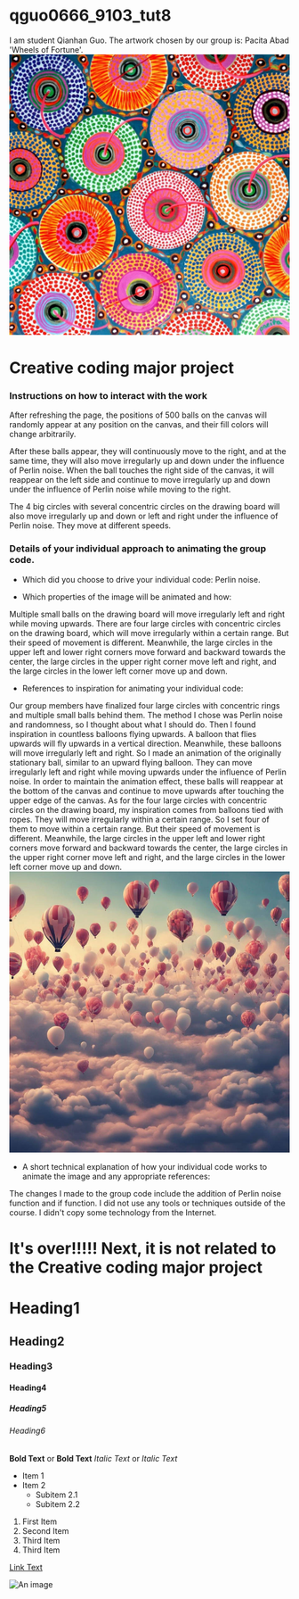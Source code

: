 # qguo0666_9103_tut8
I am student Qianhan Guo.
The artwork chosen by our group is: Pacita Abad 'Wheels of Fortune'.
![An image of Pacita Abad 'Wheels of fortune'](readmeimages/Pacita_Abad_Wheels_of_fortune.jpg)

# Creative coding major project

### Instructions on how to interact with the work

After refreshing the page, the positions of 500 balls on the canvas will randomly appear at any position on the canvas, and their fill colors will change arbitrarily.

After these balls appear, they will continuously move to the right, and at the same time, they will also move irregularly up and down under the influence of Perlin noise. When the ball touches the right side of the canvas, it will reappear on the left side and continue to move irregularly up and down under the influence of Perlin noise while moving to the right.

The 4 big circles with several concentric circles on the drawing board will also move irregularly up and down or left and right under the influence of Perlin noise. They move at different speeds.



### Details of your individual approach to animating the group code.

- Which did you choose to drive your individual code:
Perlin noise.



- Which properties of the image will be animated and how:

Multiple small balls on the drawing board will move irregularly left and right while moving upwards.
There are four large circles with concentric circles on the drawing board, which will move irregularly within a certain range. But their speed of movement is different. Meanwhile, the large circles in the upper left and lower right corners move forward and backward towards the center, the large circles in the upper right corner move left and right, and the large circles in the lower left corner move up and down.



- References to inspiration for animating your individual code:

Our group members have finalized four large circles with concentric rings and multiple small balls behind them. The method I chose was Perlin noise and randomness, so I thought about what I should do.
Then I found inspiration in countless balloons flying upwards. A balloon that flies upwards will fly upwards in a vertical direction. Meanwhile, these balloons will move irregularly left and right. So I made an animation of the originally stationary ball, similar to an upward flying balloon. They can move irregularly left and right while moving upwards under the influence of Perlin noise. In order to maintain the animation effect, these balls will reappear at the bottom of the canvas and continue to move upwards after touching the upper edge of the canvas.
As for the four large circles with concentric circles on the drawing board, my inspiration comes from balloons tied with ropes. They will move irregularly within a certain range. So I set four of them to move within a certain range. But their speed of movement is different. Meanwhile, the large circles in the upper left and lower right corners move forward and backward towards the center, the large circles in the upper right corner move left and right, and the large circles in the lower left corner move up and down.
![An image of Inspiration Source](readmeimages/beautifull_sky_that_full_of_balloons__by_dewmina2023_dhfgyhi-pre.jpg)



- A short technical explanation of how your individual code works to animate the image and any appropriate references:

The changes I made to the group code include the addition of Perlin noise function and if function.
I did not use any tools or techniques outside of the course.
I didn't copy some technology from the Internet.










# It's over!!!!! Next, it is not related to the Creative coding major project

# Heading1
## Heading2
### Heading3
#### Heading4
##### Heading5
###### Heading6
**Bold Text** or __Bold Text__
*Italic Text* or _Italic Text_
- Item 1
- Item 2
  - Subitem 2.1
  - Subitem 2.2
1. First Item
2. Second Item
3. Third Item
4. Third Item

[Link Text](https://www.google.com)

![An image](https://placekitten.com/200/300)


